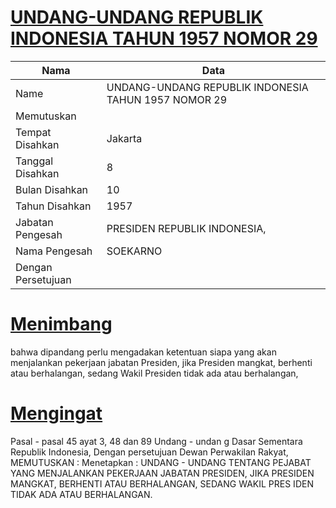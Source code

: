 # [UNDANG-UNDANG REPUBLIK INDONESIA TAHUN 1957 NOMOR 29](http://example.org/legal/document/uu/1957/29)

| Nama | Data |
| ------ | ----- |
|Name|UNDANG-UNDANG REPUBLIK INDONESIA TAHUN 1957 NOMOR 29|
|Memutuskan||
|Tempat Disahkan|Jakarta|
|Tanggal Disahkan|8|
|Bulan Disahkan|10|
|Tahun Disahkan|1957|
|Jabatan Pengesah|PRESIDEN REPUBLIK INDONESIA,|
|Nama Pengesah|SOEKARNO|
|Dengan Persetujuan||
# [Menimbang](http://example.org/legal/document/uu/1957/29/menimbang)
bahwa dipandang perlu mengadakan ketentuan siapa yang akan menjalankan pekerjaan jabatan Presiden, jika Presiden mangkat, berhenti atau berhalangan, sedang Wakil Presiden tidak ada atau berhalangan,
# [Mengingat](http://example.org/legal/document/uu/1957/29/mengingat)
Pasal - pasal 45 ayat 3, 48 dan 89 Undang - undan g Dasar Sementara Republik Indonesia, Dengan persetujuan Dewan Perwakilan Rakyat, MEMUTUSKAN : Menetapkan : UNDANG - UNDANG TENTANG PEJABAT YANG MENJALANKAN PEKERJAAN JABATAN PRESIDEN, JIKA PRESIDEN MANGKAT, BERHENTI ATAU BERHALANGAN, SEDANG WAKIL PRES IDEN TIDAK ADA ATAU BERHALANGAN.